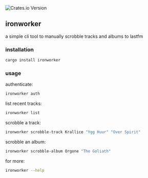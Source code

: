 ![Crates.io Version](https://img.shields.io/crates/v/ironworker)

## ironworker

a simple cli tool to manually scrobble tracks and albums to lastfm

### installation
```bash
cargo install ironworker
```

### usage
authenticate:
```bash
ironworker auth
```

list recent tracks:
```bash
ironworker list
```

scrobble a track:
```bash
ironworker scrobble-track Krallice "Ygg Huur" "Over Spirit"
```

scrobble an album:
```bash
ironworker scrobble-album Orgone "The Goliath"
```

for more:
```bash
ironworker --help
```
